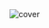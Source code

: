 <img src="https://res.cloudinary.com/dz209s6jk/image/upload/f_auto,q_auto,w_700/Challenges/thypgk1nmxm4modj1wdl.jpg" alt="cover" />
